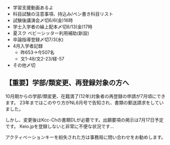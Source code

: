 ﻿---
layout: post
categories: [慶應通信, 情報]
tags: [慶應通信, NL]
author: tmo
---
* 学習支援動画あるよ
* 科目試験の注意事項、持込み/ペン書き科目リスト
* 試験後講演会〆切6/6(金)16時
* 学士入学者の繰上配本〆切6/13(金)17時
* 夏スク ベビーシッター利用補助(新設)
* 卒論指導登録〆切7/3(水)
* 4月入学者記録
    * 昨653→今507名
    * 文1-48/文2-23/経-57
* その他〆切

## 【重要】学部/類変更、再登録対象の方へ
10月期からの学部/類変更、在籍満了(12年)対象者の再登録の申請が7月頃にできます。
23年まではこのやり方がNL6月号で告知され、書類の郵送請求をしていました。

しかし、変更後はKcc-Chの書類DLが必要です。出願要項の掲示は7月17日予定です。
Keio.jpを登録しないと非常に不便な状況です…

アクティベーションキーを紛失された方は事務局に問い合わせをお勧めします。
